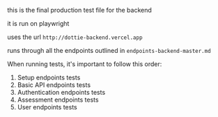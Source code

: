 this is the final production test file for the backend

it is run on playwright

uses the url `http://dottie-backend.vercel.app`

runs through all the endpoints outlined in `endpoints-backend-master.md`

When running tests, it's important to follow this order:
1. Setup endpoints tests
2. Basic API endpoints tests 
3. Authentication endpoints tests
4. Assessment endpoints tests
5. User endpoints tests